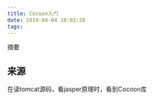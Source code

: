 ```yaml
---
title: Cocoon入门
date: 2019-04-04 10:03:20
tags:
---
```

摘要
<!-- more -->
## 来源
在读tomcat源码，看jasper原理时，看到Cocoon库